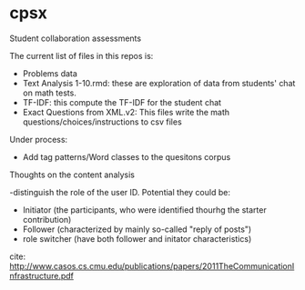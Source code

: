 # cpsx

Student collaboration assessments

The current list of files in this repos is:


* Problems data
* Text Analysis 1-10.rmd: these are exploration of data from students' chat on math tests.
* TF-IDF: this compute the TF-IDF for the student chat
* Exact Questions from XML.v2: This files write the math questions/choices/instructions to csv files

Under process:
* Add tag patterns/Word classes to the quesitons corpus


Thoughts on the content analysis

-distinguish the role of the user ID. Potential they could be:
* Initiator (the participants, who were identified thourhg the starter contribution)
* Follower (characterized by mainly so-called "reply of posts")
* role switcher (have both follower and initator characteristics)

cite: http://www.casos.cs.cmu.edu/publications/papers/2011TheCommunicationInfrastructure.pdf
